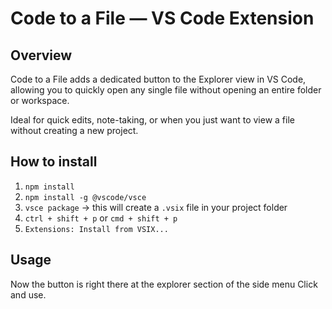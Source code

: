 # Code to a File — VS Code Extension

## Overview
Code to a File adds a dedicated button to the Explorer view in VS Code, allowing you to quickly open any single file without opening an entire folder or workspace.

Ideal for quick edits, note-taking, or when you just want to view a file without creating a new project.

## How to install
1. `npm install`
2. `npm install -g @vscode/vsce`
3. `vsce package` -> this will create a `.vsix` file in your project folder
4. `ctrl + shift + p` or `cmd + shift + p`
5. `Extensions: Install from VSIX...`

## Usage
Now the button is right there at the explorer section of the side menu
Click and use.

